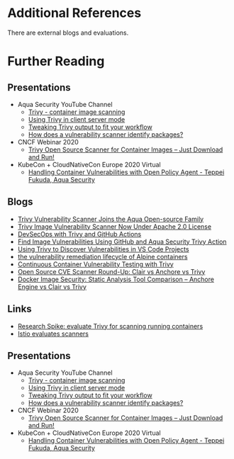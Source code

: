# Additional References
There are external blogs and evaluations.

# Further Reading

## Presentations
- Aqua Security YouTube Channel
    - [Trivy - container image scanning][intro]
    - [Using Trivy in client server mode][server]
    - [Tweaking Trivy output to fit your workflow][tweaking]
    - [How does a vulnerability scanner identify packages?][identify]
- CNCF Webinar 2020
    - [Trivy Open Source Scanner for Container Images – Just Download and Run!][cncf]
- KubeCon + CloudNativeCon Europe 2020 Virtual
    - [Handling Container Vulnerabilities with Open Policy Agent - Teppei Fukuda, Aqua Security][kubecon]
  
## Blogs
- [Trivy Vulnerability Scanner Joins the Aqua Open-source Family][join]
- [Trivy Image Vulnerability Scanner Now Under Apache 2.0 License][license]
- [DevSecOps with Trivy and GitHub Actions][actions]
- [Find Image Vulnerabilities Using GitHub and Aqua Security Trivy Action][actions2]
- [Using Trivy to Discover Vulnerabilities in VS Code Projects][vscode]
- [the vulnerability remediation lifecycle of Alpine containers][alpine]
- [Continuous Container Vulnerability Testing with Trivy][semaphore]
- [Open Source CVE Scanner Round-Up: Clair vs Anchore vs Trivy][round-up]
- [Docker Image Security: Static Analysis Tool Comparison – Anchore Engine vs Clair vs Trivy][tool-comparison]

## Links
- [Research Spike: evaluate Trivy for scanning running containers][gitlab]
- [Istio evaluates scanners][istio]

## Presentations
- Aqua Security YouTube Channel
    - [Trivy - container image scanning][intro]
    - [Using Trivy in client server mode][server]
    - [Tweaking Trivy output to fit your workflow][tweaking]
    - [How does a vulnerability scanner identify packages?][identify]
- CNCF Webinar 2020
    - [Trivy Open Source Scanner for Container Images – Just Download and Run!][cncf]
- KubeCon + CloudNativeCon Europe 2020 Virtual
    - [Handling Container Vulnerabilities with Open Policy Agent - Teppei Fukuda, Aqua Security][kubecon]

[intro]: https://www.youtube.com/watch?v=AzOBGm7XxOA
[cncf]: https://www.youtube.com/watch?v=XnYxX9uueoQ
[server]: https://www.youtube.com/watch?v=tNQ-VlahtYM
[kubecon]: https://www.youtube.com/watch?v=WKE2XNZ2zr4
[identify]: https://www.youtube.com/watch?v=PaMnzeHBa8M
[tweaking]: https://www.youtube.com/watch?v=wFIGUjcRLnU

[alpine]: https://ariadne.space/2021/06/08/the-vulnerability-remediation-lifecycle-of-alpine-containers/
[semaphore]: https://semaphoreci.com/blog/continuous-container-vulnerability-testing-with-trivy
[round-up]: https://boxboat.com/2020/04/24/image-scanning-tech-compared/
[tool-comparison]: https://www.a10o.net/devsecops/docker-image-security-static-analysis-tool-comparison-anchore-engine-vs-clair-vs-trivy/
[gitlab]: https://gitlab.com/gitlab-org/gitlab/-/issues/270888
[istio]: https://github.com/istio/release-builder/pull/687#issuecomment-874938417

[intro]: https://www.youtube.com/watch?v=AzOBGm7XxOA
[cncf]: https://www.youtube.com/watch?v=XnYxX9uueoQ
[server]: https://www.youtube.com/watch?v=tNQ-VlahtYM
[kubecon]: https://www.youtube.com/watch?v=WKE2XNZ2zr4
[identify]: https://www.youtube.com/watch?v=PaMnzeHBa8M
[tweaking]: https://www.youtube.com/watch?v=wFIGUjcRLnU

[join]: https://blog.aquasec.com/trivy-vulnerability-scanner-joins-aqua-family
[license]: https://blog.aquasec.com/trivy-open-source-vulnerability-scanner-apache2.0-license
[actions]: https://blog.aquasec.com/devsecops-with-trivy-github-actions
[actions2]: https://blog.aquasec.com/github-vulnerability-scanner-trivy
[vscode]: https://blog.aquasec.com/trivy-open-source-vulnerability-scanner-vs-code